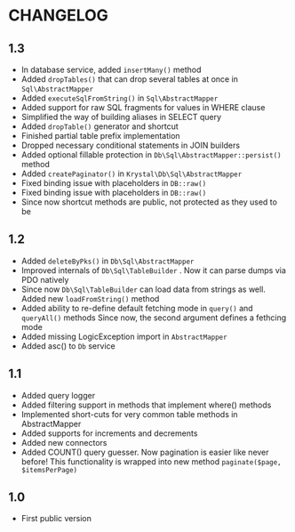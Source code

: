 CHANGELOG
=========

1.3
---

 * In database service, added `insertMany()` method
 * Added `dropTables()` that can drop several tables at once in `Sql\AbstractMapper`
 * Added `executeSqlFromString()` in `Sql\AbstractMapper`
 * Added support for raw SQL fragments for values in WHERE clause
 * Simplified the way of building aliases in SELECT query
 * Added `dropTable()` generator and shortcut
 * Finished partial table prefix implementation
 * Dropped necessary conditional statements in JOIN builders
 * Added optional fillable protection in `Db\Sql\AbstractMapper::persist()` method
 * Added `createPaginator()` in `Krystal\Db\Sql\AbstractMapper`
 * Fixed binding issue with placeholders in `DB::raw()`
 * Fixed binding issue with placeholders in `DB::raw()`
 * Since now shortcut methods are public, not protected as they used to be

1.2
---

 * Added `deleteByPks()` in `Db\Sql\AbstractMapper`
 * Improved internals of `Db\Sql\TableBuilder` . Now it can parse dumps via PDO natively
 * Since now `Db\Sql\TableBuilder` can load data from strings as well. Added new `loadFromString()` method
 * Added ability to re-define default fetching mode in `query()` and `queryAll()` methods
   Since now, the second argument defines a fethcing mode
 * Added missing LogicException import in `AbstractMapper`
 * Added asc() to `Db` service

1.1
---

 * Added query logger
 * Added filtering support in methods that implement where() methods
 * Implemented short-cuts for very common table methods in AbstractMapper
 * Added supports for increments and decrements
 * Added new connectors
 * Added COUNT() query guesser. Now pagination is easier like never before! 
   This functionality is wrapped into new method `paginate($page, $itemsPerPage)`

1.0
---

 * First public version